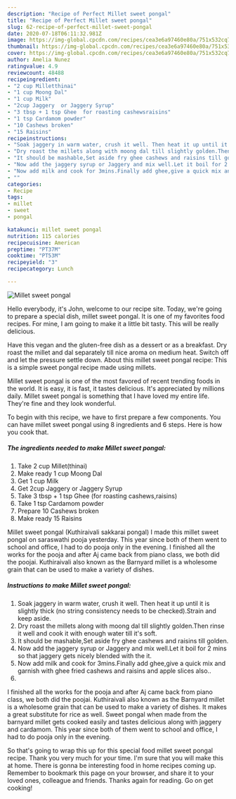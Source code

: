 ```yaml
---
description: "Recipe of Perfect Millet sweet pongal"
title: "Recipe of Perfect Millet sweet pongal"
slug: 62-recipe-of-perfect-millet-sweet-pongal
date: 2020-07-18T06:11:32.981Z
image: https://img-global.cpcdn.com/recipes/cea3e6a97460e80a/751x532cq70/millet-sweet-pongal-recipe-main-photo.jpg
thumbnail: https://img-global.cpcdn.com/recipes/cea3e6a97460e80a/751x532cq70/millet-sweet-pongal-recipe-main-photo.jpg
cover: https://img-global.cpcdn.com/recipes/cea3e6a97460e80a/751x532cq70/millet-sweet-pongal-recipe-main-photo.jpg
author: Amelia Nunez
ratingvalue: 4.9
reviewcount: 48488
recipeingredient:
- "2 cup Milletthinai"
- "1 cup Moong Dal"
- "1 cup Milk"
- "2cup Jaggery  or Jaggery Syrup"
- "3 tbsp + 1 tsp Ghee  for roasting cashewsraisins"
- "1 tsp Cardamom powder"
- "10 Cashews broken"
- "15 Raisins"
recipeinstructions:
- "Soak jaggery in warm water, crush it well. Then heat it up until it is slightly thick (no string consistency needs to be checked).Strain and keep aside."
- "Dry roast the millets along with moong dal till slightly golden.Then rinse it well and cook it with enough water till it&#39;s soft."
- "It should be mashable,Set aside fry ghee cashews and raisins till golden."
- "Now add the jaggery syrup or Jaggery and mix well.Let it boil for 2 mins so that jaggery gets nicely blended with the it."
- "Now add milk and cook for 3mins.Finally add ghee,give a quick mix and garnish with ghee fried cashews and raisins and apple slices also.."
- ""
categories:
- Recipe
tags:
- millet
- sweet
- pongal

katakunci: millet sweet pongal 
nutrition: 115 calories
recipecuisine: American
preptime: "PT37M"
cooktime: "PT53M"
recipeyield: "3"
recipecategory: Lunch

---
```



![Millet sweet pongal](https://img-global.cpcdn.com/recipes/cea3e6a97460e80a/751x532cq70/millet-sweet-pongal-recipe-main-photo.jpg)

Hello everybody, it's John, welcome to our recipe site. Today, we're going to prepare a special dish, millet sweet pongal. It is one of my favorites food recipes. For mine, I am going to make it a little bit tasty. This will be really delicious.

Have this vegan and the gluten-free dish as a dessert or as a breakfast. Dry roast the millet and dal separately till nice aroma on medium heat. Switch off and let the pressure settle down. About this millet sweet pongal recipe: This is a simple sweet pongal recipe made using millets.

Millet sweet pongal is one of the most favored of recent trending foods in the world. It is easy, it is fast, it tastes delicious. It's appreciated by millions daily. Millet sweet pongal is something that I have loved my entire life. They're fine and they look wonderful.


To begin with this recipe, we have to first prepare a few components. You can have millet sweet pongal using 8 ingredients and 6 steps. Here is how you cook that.

<!--inarticleads1-->

##### The ingredients needed to make Millet sweet pongal:

1. Take 2 cup Millet(thinai)
1. Make ready 1 cup Moong Dal
1. Get 1 cup Milk
1. Get 2cup Jaggery  or Jaggery Syrup
1. Take 3 tbsp + 1 tsp Ghee  (for roasting cashews,raisins)
1. Take 1 tsp Cardamom powder
1. Prepare 10 Cashews broken
1. Make ready 15 Raisins


Millet sweet pongal (Kuthiraivali sakkarai pongal) I made this millet sweet pongal on saraswathi pooja yesterday. This year since both of them went to school and office, I had to do pooja only in the evening. I finished all the works for the pooja and after Aj came back from piano class, we both did the poojai. Kuthiraivali also known as the Barnyard millet is a wholesome grain that can be used to make a variety of dishes. 

<!--inarticleads2-->

##### Instructions to make Millet sweet pongal:

1. Soak jaggery in warm water, crush it well. Then heat it up until it is slightly thick (no string consistency needs to be checked).Strain and keep aside.
1. Dry roast the millets along with moong dal till slightly golden.Then rinse it well and cook it with enough water till it&#39;s soft.
1. It should be mashable,Set aside fry ghee cashews and raisins till golden.
1. Now add the jaggery syrup or Jaggery and mix well.Let it boil for 2 mins so that jaggery gets nicely blended with the it.
1. Now add milk and cook for 3mins.Finally add ghee,give a quick mix and garnish with ghee fried cashews and raisins and apple slices also..
1. 


I finished all the works for the pooja and after Aj came back from piano class, we both did the poojai. Kuthiraivali also known as the Barnyard millet is a wholesome grain that can be used to make a variety of dishes. It makes a great substitute for rice as well. Sweet pongal when made from the barnyard millet gets cooked easily and tastes delicious along with jaggery and cardamom. This year since both of them went to school and office, I had to do pooja only in the evening. 

So that's going to wrap this up for this special food millet sweet pongal recipe. Thank you very much for your time. I'm sure that you will make this at home. There is gonna be interesting food in home recipes coming up. Remember to bookmark this page on your browser, and share it to your loved ones, colleague and friends. Thanks again for reading. Go on get cooking!
